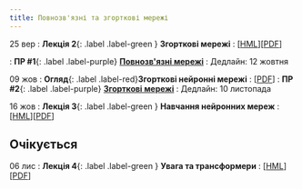 ```yaml
---
title: Повнозв'язні та згорткові мережі
---
```


25 вер
: **Лекція 2**{: .label .label-green } **Згорткові мережі**
  : [[HML](https://ykochura.github.io/mld-kpi/?p=lecture2.md#1)][[PDF](https://ykochura.github.io/mld-kpi/pdf/lecture2.pdf)]

: **ПР #1**{: .label .label-purple} [**Повнозв'язні мережі**](https://drive.google.com/file/d/16EozBWYZ0zDcIqoEfYauHkNb-3mQM82p/view?usp=sharing)
  : Дедлайн: 12 жовтня

09 жов
: **Огляд**{: .label .label-red}**Згортковi нейроннi мережi**
  : [[PDF](https://drive.google.com/file/d/1isZ3ZZrwbd_4OFGdZz4OQsks6eNU8lhR/view?usp=sharing)]
: **ПР #2**{: .label .label-purple} [**Згорткові мережі**](https://drive.google.com/file/d/1Op1dlv40cdUUZOevYNJLkYLreQZiv4kV/view?usp=sharing)
  : Дедлайн: 10 листопада

16 жов
: **Лекція 3**{: .label .label-green } **Навчання нейронних мереж**
  : [[HML](https://ykochura.github.io/mld-kpi/?p=lecture3.md#1)][[PDF](https://ykochura.github.io/mld-kpi/pdf/lecture3.pdf)]

## Очікується
06 лис
: **Лекція 4**{: .label .label-green } **Увага та трансформери**
  : [[HML]()][[PDF]()]

<!-- https://www.youtube.com/watch?v=pauPCy_s0Ok
Convolutional Neural Network from Scratch | Mathematics & Python Code https://www.youtube.com/watch?v=Lakz2MoHy6o -->

